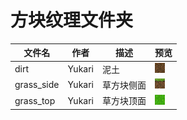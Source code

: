 # 方块纹理文件夹

|文件名|作者|描述|预览|
|---|---|---|---|
|dirt|Yukari|泥土|![](dirt.png)|
|grass_side|Yukari|草方块侧面|![](grass_side.png)|
|grass_top|Yukari|草方块顶面|![](grass_top.png)|
